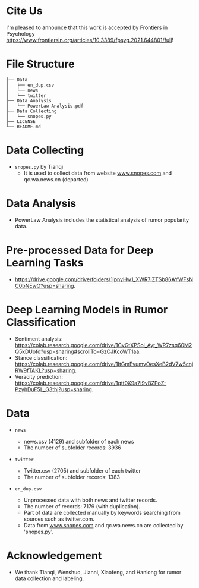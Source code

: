 # Cite Us
I'm pleased to announce that this work is accepted by Frontiers in Psychology https://www.frontiersin.org/articles/10.3389/fpsyg.2021.644801/full! 

# File Structure
```
├── Data
│   ├── en_dup.csv
│	└── news
│	└── twitter
├── Data Analysis
│   └── PowerLaw Analysis.pdf
├── Data Collecting
│   └── snopes.py
├── LICENSE
└── README.md
```

# Data Collecting  
- `snopes.py` by Tianqi
  - It is used to collect data from website www.snopes.com and qc.wa.news.cn (departed)

# Data Analysis  
- PowerLaw Analysis includes the statistical analysis of rumor popularity data. 

# Pre-processed Data for Deep Learning Tasks
- https://drive.google.com/drive/folders/1jpnyHw1_XWR7lZTSb86AYWFsNC0bNEwO?usp=sharing. 

# Deep Learning Models in Rumor Classification
- Sentiment analysis: https://colab.research.google.com/drive/1CyGtXPSol_Ayt_WR7zsq60M2Q5kDUofd?usp=sharing#scrollTo=GzCJKcoWT1aa. 
- Stance classification: https://colab.research.google.com/drive/1ItGmEvumyOesXeB2dV7w5cnjRW9fTAKL?usp=sharing.  
- Veracity prediction: https://colab.research.google.com/drive/1qtt0X9a7I9vBZPoZ-PzyhDuF5L_G3thj?usp=sharing. 


# Data
- `news` 
  - news.csv (4129) and subfolder of each news
  - The number of subfolder records: 3936   

- `twitter` 
  - Twitter.csv (2705) and subfolder of each twitter
  - The number of subfolder records: 1383  

- `en_dup.csv`
  - Unprocessed data with both news and twitter records.  
  - The number of records: 7179 (with duplication).   
  - Part of data are collected manually by keywords searching from sources such as twitter.com.  
  - Data from www.snopes.com and qc.wa.news.cn are collected by 'snopes.py'.  

  
  
# Acknowledgement
- We thank Tianqi, Wenshuo, Jianni, Xiaofeng, and Hanlong for rumor data collection and labeling.  


